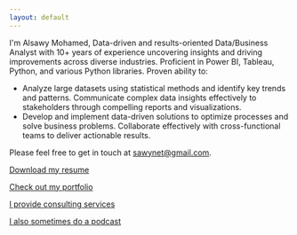 ```yaml
---
layout: default
---
```


I'm Alsawy Mohamed, Data-driven and results-oriented Data/Business Analyst with 10+ years of experience uncovering insights and driving improvements across diverse industries. Proficient in Power BI, Tableau, Python, and various Python libraries. Proven ability to:

 - Analyze large datasets using statistical methods and identify key trends and patterns.  Communicate complex data insights effectively to stakeholders through compelling reports and visualizations.
 - Develop and implement data-driven solutions to optimize processes and solve business problems.
 Collaborate effectively with cross-functional teams to deliver actionable results.


Please feel free to get in touch at [sawynet@gmail.com](mailto:sawwynet@gmail.com). 

[Download my resume](./resume.pdf)

[Check out my portfolio](./portfolio.md)

[I provide consulting services](./consulting.md)

[I also sometimes do a podcast](./podcast.md)
